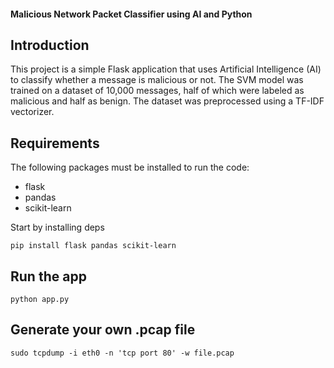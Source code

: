 #### Malicious Network Packet Classifier using AI and Python
## Introduction
This project is a simple Flask application that uses Artificial Intelligence (AI) to classify whether a message is malicious or not. The SVM model was trained on a dataset of 10,000 messages, half of which were labeled as malicious and half as benign. The dataset was preprocessed using a TF-IDF vectorizer.


## Requirements
The following packages must be installed to run the code:

- flask
- pandas
- scikit-learn

Start by installing deps

``pip install flask pandas scikit-learn``

## Run the app

``python app.py``

## Generate your own .pcap file
`` sudo tcpdump -i eth0 -n 'tcp port 80' -w file.pcap ``
